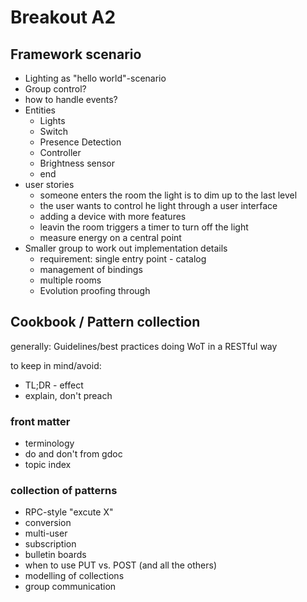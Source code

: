 # Breakout A2

## Framework scenario

- Lighting as "hello world"-scenario
- Group control?
- how to handle events?
- Entities
    - Lights
    - Switch
    - Presence Detection
    - Controller
    - Brightness sensor
    - end
- user stories
  - someone enters the room the light is to dim up to the last level
  - the user wants to control he light through a user interface
  - adding a device with more features
  - leavin the room triggers a timer to turn off the light
  - measure energy on a central point
- Smaller group to work out implementation details
  - requirement: single entry point - catalog
  - management of bindings
  - multiple rooms
  - Evolution proofing through

## Cookbook / Pattern collection

generally: Guidelines/best practices doing WoT in a RESTful way

to keep in mind/avoid:
- TL;DR - effect
- explain, don't preach

### front matter
- terminology
- do and don't from gdoc
- topic index

### collection of patterns
- RPC-style "excute X"
- conversion
- multi-user
- subscription
- bulletin boards
- when to use PUT vs. POST (and all the others)
- modelling of collections
- group communication
